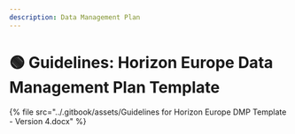 ```yaml
---
description: Data Management Plan
---
```


# 🟢 Guidelines: Horizon Europe  Data Management Plan Template

{% file src="../.gitbook/assets/Guidelines for Horizon Europe DMP Template - Version 4.docx" %}
